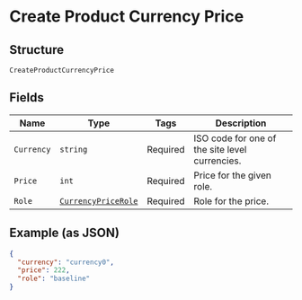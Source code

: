 
# Create Product Currency Price

## Structure

`CreateProductCurrencyPrice`

## Fields

| Name | Type | Tags | Description |
|  --- | --- | --- | --- |
| `Currency` | `string` | Required | ISO code for one of the site level currencies. |
| `Price` | `int` | Required | Price for the given role. |
| `Role` | [`CurrencyPriceRole`](../../doc/models/currency-price-role.md) | Required | Role for the price. |

## Example (as JSON)

```json
{
  "currency": "currency0",
  "price": 222,
  "role": "baseline"
}
```

